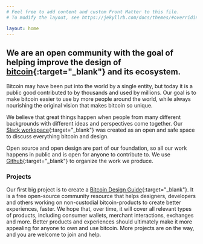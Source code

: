 ```yaml
---
# Feel free to add content and custom Front Matter to this file.
# To modify the layout, see https://jekyllrb.com/docs/themes/#overriding-theme-defaults

layout: home
---
```


## We are an open community with the goal of helping improve the design of [bitcoin](https://bitcoin.org){:target="_blank"} and its ecosystem.


Bitcoin may have been put into the world by a single entity, but today it is a public good contributed to by thousands and used by millions. Our goal is to make bitcoin easier to use by more people around the world, while always nourishing the original vision that makes bitcoin so unique.

We believe that great things happen when people from many different backgrounds with different ideas and perspectives come together. Our [Slack workspace](https://bitcoindesign.slack.com){:target="_blank"} was created as an open and safe space to discuss everything bitcoin and design.

Open source and open design are part of our foundation, so all our work happens in public and is open for anyone to contribute to. We use [Github](https://github.com/BitcoinDesign/Meta){:target="_blank"} to organize the work we produce.

### Projects

Our first big project is to create a [Bitcoin Design Guide](https://github.com/BitcoinDesign/Guide){:target="_blank"}. It is a free open-source community resource that helps designers, developers and others working on non-custodial bitcoin-products to create better experiences, faster. We hope that, over time, it will cover all relevant types of products, including consumer wallets, merchant interactions, exchanges and more. Better products and experiences should ultimately make it more appealing for anyone to own and use bitcoin. More projects are on the way, and you are welcome to join and help.